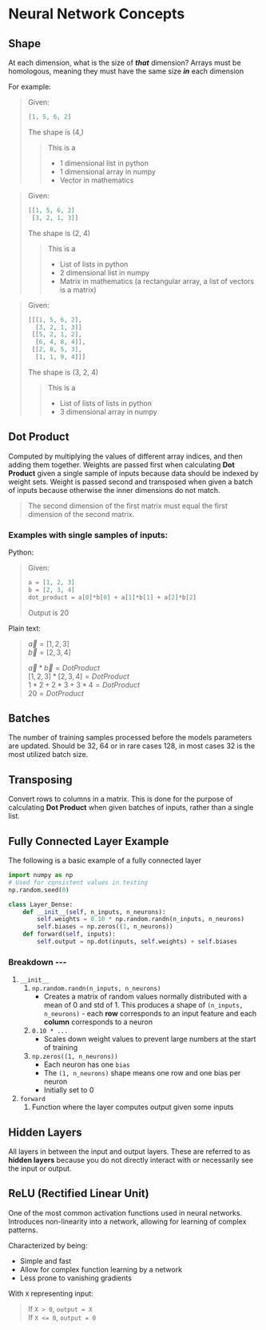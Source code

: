 # Neural Network Concepts

## Shape
At each dimension, what is the size of ***that*** dimension? Arrays must be homologous, meaning they must have the same size ***in*** each dimension

For example:
> Given:
> ```python
> [1, 5, 6, 2]
> ```
> The shape is (4,)
>> This is a
>> - 1 dimensional list in python
>> - 1 dimensional array in numpy
>> - Vector in mathematics

> Given:
> ```python
> [[1, 5, 6, 2]
>  [3, 2, 1, 3]]
> ```
> The shape is (2, 4)
>> This is a
>> - List of lists in python
>> - 2 dimensional list in numpy
>> - Matrix in mathematics (a rectangular array, a list of vectors is a matrix)

> Given:
> ```python
> [[[1, 5, 6, 2],
>   [3, 2, 1, 3]]
>  [[5, 2, 1, 2],
>   [6, 4, 8, 4]],
>  [[2, 8, 5, 3],
>   [1, 1, 9, 4]]]
> ```
> The shape is (3, 2, 4)
>> This is a
>> - List of lists of lists in python
>> - 3 dimensional array in numpy

## Dot Product
Computed by multiplying the values of different array indices, and then adding them together. Weights are passed first when calculating **Dot Product** given a single sample of inputs because data should be indexed by weight sets. Weight is passed second and transposed when given a batch of inputs because otherwise the inner dimensions do not match.

> The second dimension of the first matrix must equal the first dimension of the second matrix.

### Examples with single samples of inputs:

Python:
> Given:
> ```python
> a = [1, 2, 3]
> b = [2, 3, 4]
> dot_product = a[0]*b[0] + a[1]*b[1] + a[2]*b[2]
> ```
> Output is 20

Plain text:
> $\vec{a} = [1,2,3]$ <br>
> $\vec{b} = [2,3,4]$ <br>
>
> $\vec{a} * \vec{b} = Dot Product$ <br>
> $[1,2,3] * [2,3,4] = Dot Product$ <br>
> $1*2 + 2*3 + 3*4 = Dot Product$ <br>
> $20 = Dot Product$

## Batches
The number of training samples processed before the models parameters are updated. Should be 32, 64 or in rare cases 128, in most cases 32 is the most utilized batch size.

## Transposing
Convert rows to columns in a matrix. This is done for the purpose of calculating **Dot Product** when given batches of inputs, rather than a single list.

## Fully Connected Layer Example

The following is a basic example of a fully connected layer

```python
import numpy as np
# Used for consistent values in testing
np.random.seed(0)

class Layer_Dense:
    def __init__(self, n_inputs, n_neurons):
        self.weights = 0.10 * np.random.randn(n_inputs, n_neurons)
        self.biases = np.zeros((1, n_neurons))
    def forward(self, inputs):
        self.output = np.dot(inputs, self.weights) + self.biases
```

### Breakdown ---
1. `__init__` <br>
    1. `np.random.randn(n_inputs, n_neurons)`
        - Creates a matrix of random values normally distributed with a mean of 0 and std of 1. This produces a shape of `(n_inputs, n_neurons)` - each **row** corresponds to an input feature and each **column** corresponds to a neuron
    2. `0.10 * ...`
        - Scales down weight values to prevent large numbers at the start of training
    3. `np.zeros((1, n_neurons))`
        - Each neuron has one `bias`
        - The `(1, n_neurons)` shape means one row and one bias per neuron
        - Initially set to 0
2. `forward` <br>
    1. Function where the layer computes output given some inputs

## Hidden Layers
All layers in between the input and output layers. These are referred to as **hidden layers** because you do not directly interact with or necessarily see the input or output.

## ReLU (Rectified Linear Unit)
One of the most common activation functions used in neural networks. Introduces non-linearity into a network, allowing for learning of complex patterns.

Characterized by being:
- Simple and fast
- Allow for complex function learning by a network
- Less prone to vanishing gradients

With `X` representing input:
> If `X > 0`, `output = X`<br>
> If `X <= 0`, `output = 0`